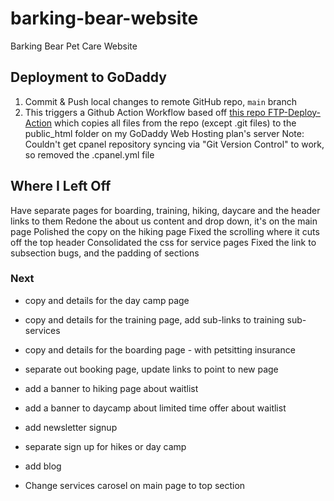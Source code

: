 # barking-bear-website
Barking Bear Pet Care Website

## Deployment to GoDaddy
1. Commit & Push local changes to remote GitHub repo, `main` branch
2. This triggers a Github Action Workflow based off [this repo FTP-Deploy-Action](https://github.com/SamKirkland/FTP-Deploy-Action) which copies all files from the repo (except .git files) to the public_html folder on my GoDaddy Web Hosting plan's server
Note: Couldn't get cpanel repository syncing via "Git Version Control" to work, so removed the .cpanel.yml file

## Where I Left Off
Have separate pages for boarding, training, hiking, daycare and the header links to them
Redone the about us content and drop down, it's on the main page
Polished the copy on the hiking page
Fixed the scrolling where it cuts off the top header
Consolidated the css for service pages
Fixed the link to subsection bugs, and the padding of sections

### Next
- copy and details for the day camp page
- copy and details for the training page, add sub-links to training sub-services
- copy and details for the boarding page - with petsitting insurance
- separate out booking page, update links to point to new page


- add a banner to hiking page about waitlist
- add a banner to daycamp about limited time offer about waitlist
- add newsletter signup
- separate sign up for hikes or day camp
- add blog

- Change services carosel on main page to top section